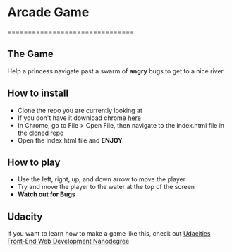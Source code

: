 # Arcade Game
===============================

## The Game
Help a princess navigate past a swarm of **angry** bugs to get to a nice river.

## How to install
* Clone the repo you are currently looking at
* If you don't have it download chrome [here](https://www.google.com/chrome/browser/desktop/index.html?brand=CHBD&gclid=CjwKEAiA94nCBRDxismumrL83icSJAAeeETQ-d3MxlvL5DJA8Li-ICOASrywx0w7ySeUCc8Mz8kp_BoCmpvw_wcB)
* In Chrome, go to File > Open File, then navigate to the index.html file in the cloned repo
* Open the index.html file and **ENJOY**

## How to play
* Use the left, right, up, and down arrow to move the player
* Try and move the player to the water at the top of the screen
* **Watch out for Bugs**

## Udacity
If you want to learn how to make a game like this, check out [Udacities Front-End Web Development Nanodegree](https://www.udacity.com/course/front-end-web-developer-nanodegree--nd001?v=fe1)
